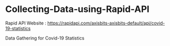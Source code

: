 # Collecting-Data-using-Rapid-API


Rapid API Website : https://rapidapi.com/axisbits-axisbits-default/api/covid-19-statistics 

Data Gathering for Covid-19 Statistics 
